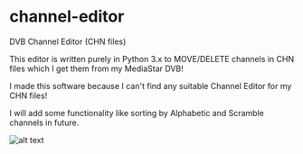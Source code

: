 # channel-editor
DVB Channel Editor (CHN files)

This editor is written purely in Python 3.x to MOVE/DELETE channels in CHN files which I get them from my MediaStar DVB!

I made this software because I can't find any suitable Channel Editor for my CHN files!

I will add some functionality like sorting by Alphabetic and Scramble channels in future.

![alt text](https://github.com/ehsanecc/channel-editor/raw/master/sample1.git "Sample 1")

